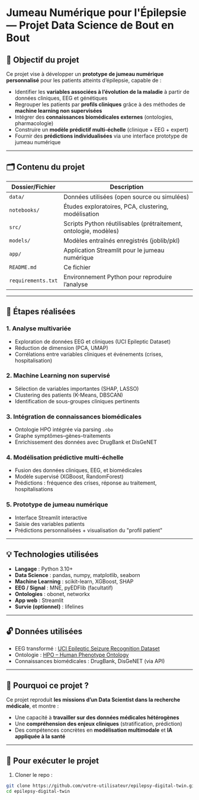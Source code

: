 #  Jumeau Numérique pour l'Épilepsie — Projet Data Science de Bout en Bout

## 🎯 Objectif du projet

Ce projet vise à développer un **prototype de jumeau numérique personnalisé** pour les patients atteints d’épilepsie, capable de :

- Identifier les **variables associées à l’évolution de la maladie** à partir de données cliniques, EEG et génétiques
- Regrouper les patients par **profils cliniques** grâce à des méthodes de **machine learning non supervisées**
- Intégrer des **connaissances biomédicales externes** (ontologies, pharmacologie)
- Construire un **modèle prédictif multi-échelle** (clinique + EEG + expert)
- Fournir des **prédictions individualisées** via une interface prototype de jumeau numérique

---

## 🗂️ Contenu du projet

| Dossier/Fichier | Description |
|------------------|-------------|
| `data/`          | Données utilisées (open source ou simulées) |
| `notebooks/`     | Études exploratoires, PCA, clustering, modélisation |
| `src/`           | Scripts Python réutilisables (prétraitement, ontologie, modèles) |
| `models/`        | Modèles entraînés enregistrés (joblib/pkl) |
| `app/`           | Application Streamlit pour le jumeau numérique |
| `README.md`      | Ce fichier |
| `requirements.txt` | Environnement Python pour reproduire l’analyse |

---

## 🧪 Étapes réalisées

### 1. Analyse multivariée
- Exploration de données EEG et cliniques (UCI Epileptic Dataset)
- Réduction de dimension (PCA, UMAP)
- Corrélations entre variables cliniques et événements (crises, hospitalisation)

### 2. Machine Learning non supervisé
- Sélection de variables importantes (SHAP, LASSO)
- Clustering des patients (K-Means, DBSCAN)
- Identification de sous-groupes cliniques pertinents

### 3. Intégration de connaissances biomédicales
- Ontologie HPO intégrée via parsing `.obo`
- Graphe symptômes–gènes–traitements
- Enrichissement des données avec DrugBank et DisGeNET

### 4. Modélisation prédictive multi-échelle
- Fusion des données cliniques, EEG, et biomédicales
- Modèle supervisé (XGBoost, RandomForest)
- Prédictions : fréquence des crises, réponse au traitement, hospitalisations

### 5. Prototype de jumeau numérique
- Interface Streamlit interactive
- Saisie des variables patients
- Prédictions personnalisées + visualisation du "profil patient"

---

## 💡 Technologies utilisées

- **Langage** : Python 3.10+
- **Data Science** : pandas, numpy, matplotlib, seaborn
- **Machine Learning** : scikit-learn, XGBoost, SHAP
- **EEG / Signal** : MNE, pyEDFlib (facultatif)
- **Ontologies** : obonet, networkx
- **App web** : Streamlit
- **Survie (optionnel)** : lifelines

---

## 🔓 Données utilisées

- EEG transformé : [UCI Epileptic Seizure Recognition Dataset](https://archive.ics.uci.edu/ml/datasets/Epileptic+Seizure+Recognition)
- Ontologie : [HPO – Human Phenotype Ontology](https://hpo.jax.org/app/download/ontology)
- Connaissances biomédicales : DrugBank, DisGeNET (via API)

---

## 🧠 Pourquoi ce projet ?

Ce projet reproduit **les missions d’un Data Scientist dans la recherche médicale**, et montre :
- Une capacité à **travailler sur des données médicales hétérogènes**
- Une **compréhension des enjeux cliniques** (stratification, prédiction)
- Des compétences concrètes en **modélisation multimodale** et **IA appliquée à la santé**

---

## 🚀 Pour exécuter le projet

1. Cloner le repo :
```bash
git clone https://github.com/votre-utilisateur/epilepsy-digital-twin.git
cd epilepsy-digital-twin

